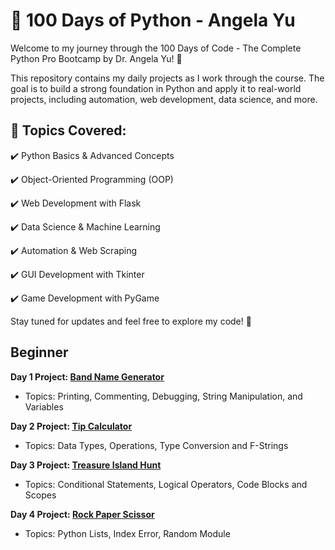 # 🚀 100 Days of Python - Angela Yu
Welcome to my journey through the 100 Days of Code - The Complete Python Pro Bootcamp by Dr. Angela Yu! 🎯

This repository contains my daily projects as I work through the course. The goal is to build a strong foundation in Python and apply it to real-world projects, including automation, web development, data science, and more.

## 📌 Topics Covered:
✔️ Python Basics & Advanced Concepts

✔️ Object-Oriented Programming (OOP)

✔️ Web Development with Flask

✔️ Data Science & Machine Learning

✔️ Automation & Web Scraping

✔️ GUI Development with Tkinter

✔️ Game Development with PyGame

Stay tuned for updates and feel free to explore my code! 🚀

## Beginner
**Day 1 Project: [Band Name Generator](https://github.com/InaJaweed/100-Days-Python/tree/main/Day01)**
- Topics: Printing, Commenting, Debugging, String Manipulation, and Variables

**Day 2 Project: [Tip Calculator](https://github.com/InaJaweed/100-Days-Python/tree/main/Day02)**
- Topics: Data Types, Operations, Type Conversion and F-Strings

**Day 3 Project: [Treasure Island Hunt](https://github.com/InaJaweed/100-Days-Python/tree/main/Day03)**
- Topics: Conditional Statements, Logical Operators, Code Blocks and Scopes

**Day 4 Project: [Rock Paper Scissor](https://github.com/InaJaweed/100-Days-Python/tree/main/Day04)**
- Topics: Python Lists, Index Error, Random Module
